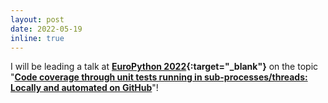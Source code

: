 ```yaml
---
layout: post
date: 2022-05-19
inline: true
---
```


I will be leading a talk at **[EuroPython 2022](https://ep2022.europython.eu/){:target="_blank"}** on the topic "**[Code coverage through unit tests running in sub-processes/threads: Locally and automated on GitHub](https://ep2022.europython.eu/session/code-coverage-through-unit-tests)**"!